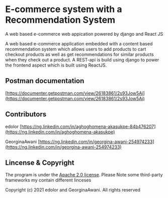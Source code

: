
# E-commerce system with a Recommendation System

A web based e-commerce web appication powered by django and React JS

A web based e-commerce application embedded with a content based recommendation system which allows users to add products to cart checkout products as well as get recommendations for similar products when they check out a product. A REST-api is build using django to power the frontend aspect which is built using ReactJS.

## Postman documentation
[https://documenter.getpostman.com/view/26183861/2s93Jow5Ai](https://documenter.getpostman.com/view/26183861/2s93Jow5Ai)

## Contributors

edolor [https://ng.linkedin.com/in/aghoghomena-akasukpe-84b476207](https://ng.linkedin.com/in/aghoghomena-akasukpe)

GeorginaAwani [https://ng.linkedin.com/in/georgina-awani-254974233](https://ng.linkedin.com/in/georgina-awani-254974233)

## Lincense & Copyright

The program is under the [Apache 2.0 license](https://github.com/Edolor/E-commerce-Recommendation-System/blob/master/LICENSE). Please Note some third-party frameworks my contain different linceses

Copyright (c) 2021 edolor and GeorginaAwani. All rights reserved
